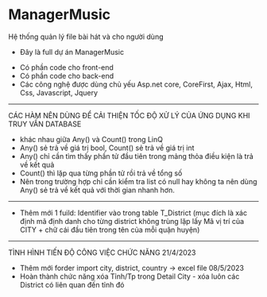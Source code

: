 # ManagerMusic
Hệ thống quản lý file bài hát và cho người dùng
+ Đây là full dự án ManagerMusic
- Có phần code cho front-end
- Có phần code cho back-end
- Các công nghệ được dùng chủ yếu Asp.net core, CoreFirst, Ajax, Html, Css, Javascript, Jquery


------------------------------------------------------------------------------------------------
CÁC HÀM NÊN DÙNG ĐỂ CẢI THIỆN TỐC ĐỘ XỬ LÝ CỦA ỨNG DỤNG KHI TRUY VẤN DATABASE
- khác nhau giữa Any() và Count() trong LinQ
- Any() sẻ trả về giá trị bool, Count() sẻ trả về giá trị int
- Any() chỉ cần tìm thấy phần tử đầu tiên trong mảng thỏa điều kiện là trả về kết quả
- Count() thì lặp qua từng phần tử rồi trả về tổng số
- Nên trong trường hợp chỉ cần kiểm tra list có null hay không ta nên dùng Any() sẻ trả về kết quả với thời gian nhanh hơn.

-----------------------------------------------------------------------------------------------
- Thêm mới 1 fuild: Identifier vào trong table T_District (mục đích là xác định mã định danh cho từng district không trùng lặp lấy Mã vị trí của CITY + chữ cái đầu tiên trong tên của mỗi quận huyện)


--------------------------------------------------------------------------------------------------
TÌNH HÌNH TIẾN ĐỘ CÔNG VIỆC CHỨC NĂNG
21/4/2023
- Thêm mới forder import city, district, country -> excel file
08/5/2023
- Hoàn thành chức năng xóa Tỉnh/Tp trong Detail City - xóa luôn các District có liên quan đến tỉnh đó